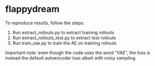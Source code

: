 # flappydream

To reproduce results, follow the steps:

1. Run extract_rollouts.py to extract training rollouts
2. Run extract_rollouts_test.py to extract test rollouts
3. Run train_vae.py to train the AE on training rollouts


Important note: even though the code uses the word "VAE", the loss is instead the default autoencoder loss albeit with noisy sampling.